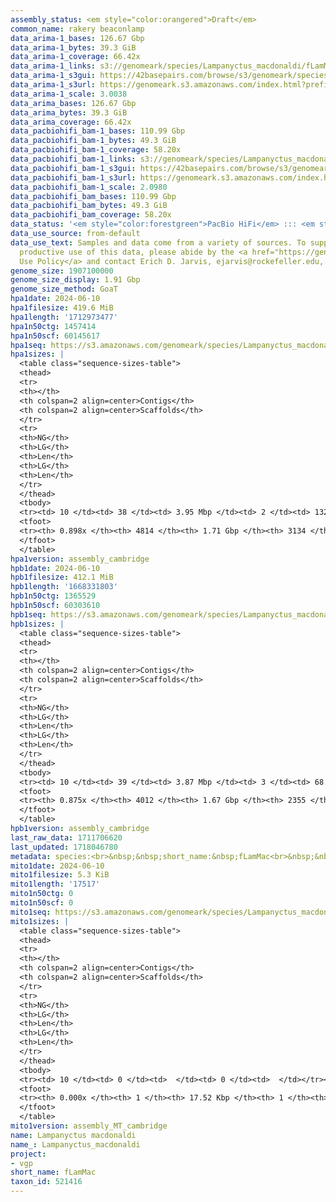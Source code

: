 ```yaml
---
assembly_status: <em style="color:orangered">Draft</em>
common_name: rakery beaconlamp
data_arima-1_bases: 126.67 Gbp
data_arima-1_bytes: 39.3 GiB
data_arima-1_coverage: 66.42x
data_arima-1_links: s3://genomeark/species/Lampanyctus_macdonaldi/fLamMac1/genomic_data/arima/<br>
data_arima-1_s3gui: https://42basepairs.com/browse/s3/genomeark/species/Lampanyctus_macdonaldi/fLamMac1/genomic_data/arima/
data_arima-1_s3url: https://genomeark.s3.amazonaws.com/index.html?prefix=species/Lampanyctus_macdonaldi/fLamMac1/genomic_data/arima/
data_arima-1_scale: 3.0038
data_arima_bases: 126.67 Gbp
data_arima_bytes: 39.3 GiB
data_arima_coverage: 66.42x
data_pacbiohifi_bam-1_bases: 110.99 Gbp
data_pacbiohifi_bam-1_bytes: 49.3 GiB
data_pacbiohifi_bam-1_coverage: 58.20x
data_pacbiohifi_bam-1_links: s3://genomeark/species/Lampanyctus_macdonaldi/fLamMac1/genomic_data/pacbio_hifi/<br>
data_pacbiohifi_bam-1_s3gui: https://42basepairs.com/browse/s3/genomeark/species/Lampanyctus_macdonaldi/fLamMac1/genomic_data/pacbio_hifi/
data_pacbiohifi_bam-1_s3url: https://genomeark.s3.amazonaws.com/index.html?prefix=species/Lampanyctus_macdonaldi/fLamMac1/genomic_data/pacbio_hifi/
data_pacbiohifi_bam-1_scale: 2.0980
data_pacbiohifi_bam_bases: 110.99 Gbp
data_pacbiohifi_bam_bytes: 49.3 GiB
data_pacbiohifi_bam_coverage: 58.20x
data_status: '<em style="color:forestgreen">PacBio HiFi</em> ::: <em style="color:forestgreen">Arima</em>'
data_use_source: from-default
data_use_text: Samples and data come from a variety of sources. To support fair and
  productive use of this data, please abide by the <a href="https://genome10k.soe.ucsc.edu/data-use-policies/">Data
  Use Policy</a> and contact Erich D. Jarvis, ejarvis@rockefeller.edu, with any questions.
genome_size: 1907100000
genome_size_display: 1.91 Gbp
genome_size_method: GoaT
hpa1date: 2024-06-10
hpa1filesize: 419.6 MiB
hpa1length: '1712973477'
hpa1n50ctg: 1457414
hpa1n50scf: 60145617
hpa1seq: https://s3.amazonaws.com/genomeark/species/Lampanyctus_macdonaldi/fLamMac1/assembly_cambridge/fLamMac1.hap1.asm.20240610.fasta.gz
hpa1sizes: |
  <table class="sequence-sizes-table">
  <thead>
  <tr>
  <th></th>
  <th colspan=2 align=center>Contigs</th>
  <th colspan=2 align=center>Scaffolds</th>
  </tr>
  <tr>
  <th>NG</th>
  <th>LG</th>
  <th>Len</th>
  <th>LG</th>
  <th>Len</th>
  </tr>
  </thead>
  <tbody>
  <tr><td> 10 </td><td> 38 </td><td> 3.95 Mbp </td><td> 2 </td><td> 132.93 Mbp </td></tr><tr><td> 20 </td><td> 93 </td><td> 3.03 Mbp </td><td> 4 </td><td> 69.35 Mbp </td></tr><tr><td> 30 </td><td> 165 </td><td> 2.37 Mbp </td><td> 7 </td><td> 62.76 Mbp </td></tr><tr><td> 40 </td><td> 256 </td><td> 1.87 Mbp </td><td> 10 </td><td> 60.80 Mbp </td></tr><tr style="background-color:#cccccc;"><td> 50 </td><td> 371 </td><td style="background-color:#88ff88;"> 1.46 Mbp </td><td> 13 </td><td style="background-color:#88ff88;"> 60.15 Mbp </td></tr><tr><td> 60 </td><td> 527 </td><td> 1.04 Mbp </td><td> 16 </td><td> 56.57 Mbp </td></tr><tr><td> 70 </td><td> 751 </td><td> 0.68 Mbp </td><td> 20 </td><td> 50.74 Mbp </td></tr><tr><td> 80 </td><td> 1160 </td><td> 286.01 Kbp </td><td> 34 </td><td> 1.78 Mbp </td></tr><tr><td> 90 </td><td> 0 </td><td>  </td><td> 0 </td><td>  </td></tr><tr><td> 100 </td><td> 0 </td><td>  </td><td> 0 </td><td>  </td></tr></tbody>
  <tfoot>
  <tr><th> 0.898x </th><th> 4814 </th><th> 1.71 Gbp </th><th> 3134 </th><th> 1.71 Gbp </th></tr>
  </tfoot>
  </table>
hpa1version: assembly_cambridge
hpb1date: 2024-06-10
hpb1filesize: 412.1 MiB
hpb1length: '1668331803'
hpb1n50ctg: 1365529
hpb1n50scf: 60303610
hpb1seq: https://s3.amazonaws.com/genomeark/species/Lampanyctus_macdonaldi/fLamMac1/assembly_cambridge/fLamMac1.hap2.asm.20240610.fasta.gz
hpb1sizes: |
  <table class="sequence-sizes-table">
  <thead>
  <tr>
  <th></th>
  <th colspan=2 align=center>Contigs</th>
  <th colspan=2 align=center>Scaffolds</th>
  </tr>
  <tr>
  <th>NG</th>
  <th>LG</th>
  <th>Len</th>
  <th>LG</th>
  <th>Len</th>
  </tr>
  </thead>
  <tbody>
  <tr><td> 10 </td><td> 39 </td><td> 3.87 Mbp </td><td> 3 </td><td> 68.46 Mbp </td></tr><tr><td> 20 </td><td> 96 </td><td> 2.90 Mbp </td><td> 5 </td><td> 68.02 Mbp </td></tr><tr><td> 30 </td><td> 172 </td><td> 2.28 Mbp </td><td> 8 </td><td> 65.27 Mbp </td></tr><tr><td> 40 </td><td> 267 </td><td> 1.77 Mbp </td><td> 11 </td><td> 61.60 Mbp </td></tr><tr style="background-color:#cccccc;"><td> 50 </td><td> 389 </td><td style="background-color:#88ff88;"> 1.37 Mbp </td><td> 14 </td><td style="background-color:#88ff88;"> 60.30 Mbp </td></tr><tr><td> 60 </td><td> 550 </td><td> 1.02 Mbp </td><td> 18 </td><td> 56.02 Mbp </td></tr><tr><td> 70 </td><td> 785 </td><td> 0.64 Mbp </td><td> 21 </td><td> 49.30 Mbp </td></tr><tr><td> 80 </td><td> 1258 </td><td> 225.64 Kbp </td><td> 43 </td><td> 0.99 Mbp </td></tr><tr><td> 90 </td><td> 0 </td><td>  </td><td> 0 </td><td>  </td></tr><tr><td> 100 </td><td> 0 </td><td>  </td><td> 0 </td><td>  </td></tr></tbody>
  <tfoot>
  <tr><th> 0.875x </th><th> 4012 </th><th> 1.67 Gbp </th><th> 2355 </th><th> 1.67 Gbp </th></tr>
  </tfoot>
  </table>
hpb1version: assembly_cambridge
last_raw_data: 1711706620
last_updated: 1718046780
metadata: species:<br>&nbsp;&nbsp;short_name:&nbsp;fLamMac<br>&nbsp;&nbsp;name:&nbsp;Lampanyctus&nbsp;macdonaldi<br>&nbsp;&nbsp;taxon_id:&nbsp;521416<br>&nbsp;&nbsp;common_name:&nbsp;rakery&nbsp;beaconlamp<br>&nbsp;&nbsp;order:<br>&nbsp;&nbsp;&nbsp;&nbsp;name:&nbsp;Myctophiformes<br>&nbsp;&nbsp;family:<br>&nbsp;&nbsp;&nbsp;&nbsp;name:&nbsp;Myctophidae<br>&nbsp;&nbsp;individuals:<br>&nbsp;&nbsp;&nbsp;&nbsp;-&nbsp;short_name:&nbsp;fLamMac1<br>&nbsp;&nbsp;&nbsp;&nbsp;&nbsp;&nbsp;biosample_id:&nbsp;SAMEA12815438<br>&nbsp;&nbsp;&nbsp;&nbsp;&nbsp;&nbsp;sex:<br>&nbsp;&nbsp;genome_size:&nbsp;1907100000<br>&nbsp;&nbsp;genome_size_method:&nbsp;GoaT<br>&nbsp;&nbsp;project:&nbsp;[&nbsp;vgp&nbsp;]<br>
mito1date: 2024-06-10
mito1filesize: 5.3 KiB
mito1length: '17517'
mito1n50ctg: 0
mito1n50scf: 0
mito1seq: https://s3.amazonaws.com/genomeark/species/Lampanyctus_macdonaldi/fLamMac1/assembly_MT_cambridge/fLamMac1.MT.20240610.fasta.gz
mito1sizes: |
  <table class="sequence-sizes-table">
  <thead>
  <tr>
  <th></th>
  <th colspan=2 align=center>Contigs</th>
  <th colspan=2 align=center>Scaffolds</th>
  </tr>
  <tr>
  <th>NG</th>
  <th>LG</th>
  <th>Len</th>
  <th>LG</th>
  <th>Len</th>
  </tr>
  </thead>
  <tbody>
  <tr><td> 10 </td><td> 0 </td><td>  </td><td> 0 </td><td>  </td></tr><tr><td> 20 </td><td> 0 </td><td>  </td><td> 0 </td><td>  </td></tr><tr><td> 30 </td><td> 0 </td><td>  </td><td> 0 </td><td>  </td></tr><tr><td> 40 </td><td> 0 </td><td>  </td><td> 0 </td><td>  </td></tr><tr style="background-color:#cccccc;"><td> 50 </td><td> 0 </td><td style="background-color:#ff8888;">  </td><td> 0 </td><td style="background-color:#ff8888;">  </td></tr><tr><td> 60 </td><td> 0 </td><td>  </td><td> 0 </td><td>  </td></tr><tr><td> 70 </td><td> 0 </td><td>  </td><td> 0 </td><td>  </td></tr><tr><td> 80 </td><td> 0 </td><td>  </td><td> 0 </td><td>  </td></tr><tr><td> 90 </td><td> 0 </td><td>  </td><td> 0 </td><td>  </td></tr><tr><td> 100 </td><td> 0 </td><td>  </td><td> 0 </td><td>  </td></tr></tbody>
  <tfoot>
  <tr><th> 0.000x </th><th> 1 </th><th> 17.52 Kbp </th><th> 1 </th><th> 17.52 Kbp </th></tr>
  </tfoot>
  </table>
mito1version: assembly_MT_cambridge
name: Lampanyctus macdonaldi
name_: Lampanyctus_macdonaldi
project:
- vgp
short_name: fLamMac
taxon_id: 521416
---
```

